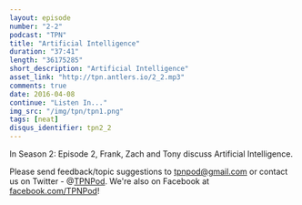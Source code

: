 ```yaml
---
layout: episode
number: "2-2"
podcast: "TPN"
title: "Artificial Intelligence"
duration: "37:41"
length: "36175285"
short_description: "Artificial Intelligence"
asset_link: "http://tpn.antlers.io/2_2.mp3"
comments: true
date: 2016-04-08
continue: "Listen In..."
img_src: "/img/tpn/tpn1.png"
tags: [neat]
disqus_identifier: tpn2_2
---
```


In Season 2: Episode 2, Frank, Zach and Tony discuss Artificial Intelligence.

Please send feedback/topic suggestions to tpnpod@gmail.com or contact us on Twitter - @[TPNPod](https://twitter.com/tpnpod). We're also on Facebook at [facebook.com/TPNPod](http://facebook.com/TPNPod)!